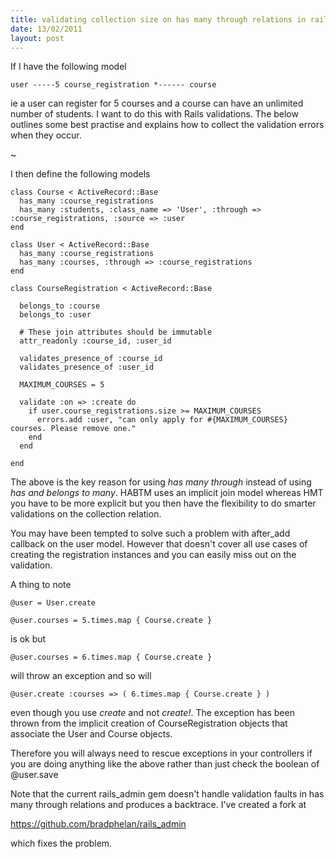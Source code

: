 ```yaml
--- 
title: validating collection size on has many through relations in rails3
date: 13/02/2011
layout: post
--- 
```


If I have the following model


    user -----5 course_registration *------ course


ie a user can register for 5 courses and a course can have an unlimited
number of students. I want to do this with Rails validations. The below
outlines some best practise and explains how to collect the validation
errors when they occur.

~

I then define the following models

    class Course < ActiveRecord::Base
      has_many :course_registrations
      has_many :students, :class_name => 'User', :through => :course_registrations, :source => :user
    end

    class User < ActiveRecord::Base
      has_many :course_registrations
      has_many :courses, :through => :course_registrations
    end

    class CourseRegistration < ActiveRecord::Base

      belongs_to :course
      belongs_to :user

      # These join attributes should be immutable
      attr_readonly :course_id, :user_id

      validates_presence_of :course_id
      validates_presence_of :user_id

      MAXIMUM_COURSES = 5

      validate :on => :create do
        if user.course_registrations.size >= MAXIMUM_COURSES
          errors.add :user, "can only apply for #{MAXIMUM_COURSES} courses. Please remove one."
        end
      end

    end

The above is the key reason for using _has many through_ instead of using _has and belongs to many_.
HABTM uses an implicit join model whereas HMT you have to be more explicit but you then have the
flexibility to do smarter validations on the collection relation.

You may have been tempted to solve such a problem with after\_add callback on the user model. However
that doesn't cover all use cases of creating the registration instances and you can easily miss
out on the validation.

A thing to note

    @user = User.create 

    @user.courses = 5.times.map { Course.create }  

is ok but

    @user.courses = 6.times.map { Course.create }  

will throw an exception and so will

    @user.create :courses => ( 6.times.map { Course.create } )

even though you use _create_ and not _create!_. The exception has been thrown
from the implicit creation of CourseRegistration objects that associate the
User and Course objects.

Therefore you will always need to rescue exceptions in your controllers
if you are doing anything like the above rather than just check the boolean
of @user.save

Note that the current rails_admin gem doesn't handle validation faults in
has many through relations and produces a backtrace. I've created a fork
at

https://github.com/bradphelan/rails_admin

which fixes the problem.



